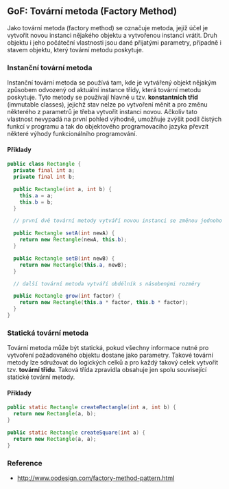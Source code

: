 ## GoF: Tovární metoda (Factory Method)

Jako tovární metoda (factory method) se označuje metoda, jejíž účel je vytvořit novou instanci nějakého objektu a vytvořenou instanci vrátit. Druh objektu i jeho počáteční vlastnosti jsou dané přijatými parametry, případně i stavem objektu, který tovární metodu poskytuje. 

### Instanční tovární metoda

Instanční tovární metoda se používá tam, kde je vytvářený objekt nějakým způsobem odvozený od aktuální instance třídy, která tovární metodu poskytuje. Tyto metody se používají hlavně u tzv. **konstantních tříd** (immutable classes), jejichž stav nelze po vytvoření měnit a pro změnu některého z parametrů je třeba vytvořit instanci novou. Ačkoliv tato vlastnost nevypadá na první pohled výhodně, umožňuje zvýšit podíl čistých funkcí v programu a tak do objektového programovacího jazyka převzít některé výhody funkcionálního programování.

#### Příklady

```java
public class Rectangle {
  private final int a;
  private final int b;

  public Rectangle(int a, int b) {
    this.a = a;
    this.b = b;
  }

  // první dvě tovární metody vytváří novou instanci se změnou jednoho rozměru

  public Rectangle setA(int newA) {
    return new Rectangle(newA, this.b);
  }

  public Rectangle setB(int newB) {
    return new Rectangle(this.a, newB);
  }

  // další tovární metoda vytváří obdélník s násobenými rozměry

  public Rectangle grow(int factor) {
    return new Rectangle(this.a * factor, this.b * factor);
  }
}
```

### Statická tovární metoda

Tovární metoda může být statická, pokud všechny informace nutné pro vytvoření požadovaného objektu dostane jako parametry. Takové tovární metody lze sdružovat do logických celků a pro každý takový celek vytvořit tzv. **tovární třídu**. Taková třída zpravidla obsahuje jen spolu související statické tovární metody.

#### Příklady

```java
public static Rectangle createRectangle(int a, int b) {
  return new Rectangle(a, b);
}
```

```java
public static Rectangle createSquare(int a) {
  return new Rectangle(a, a);
}
```

### Reference

- http://www.oodesign.com/factory-method-pattern.html
